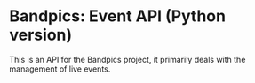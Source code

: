 # Bandpics: Event API (Python version)
This is an API for the Bandpics project, it primarily deals with the management of live events.
